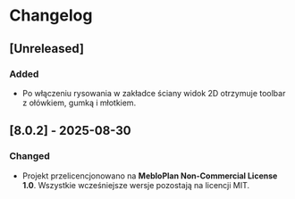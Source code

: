# Changelog

## [Unreleased]
### Added
- Po włączeniu rysowania w zakładce ściany widok 2D otrzymuje toolbar z ołówkiem, gumką i młotkiem.

## [8.0.2] - 2025-08-30
### Changed
- Projekt przelicencjonowano na **MebloPlan Non-Commercial License 1.0**. Wszystkie wcześniejsze wersje pozostają na licencji MIT.
